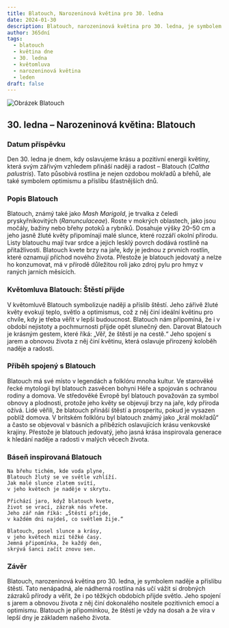 ```yaml
---
title: Blatouch, Narozeninová květina pro 30. ledna
date: 2024-01-30
description: Blatouch, narozeninová květina pro 30. ledna, je symbolem Štěstí přijde. Objevte její jedinečný význam, fascinující příběhy a poezii, která oslavuje její krásu.
author: 365dní
tags:
  - blatouch
  - květina dne
  - 30. ledna
  - květomluva
  - narozeninová květina
  - leden
draft: false
---
```


![Obrázek Blatouch](https://cdn.pixabay.com/photo/2018/04/17/15/09/caltha-palustris-3327710_640.jpg#center)

## 30. ledna – Narozeninová květina: Blatouch

### Datum příspěvku

Den 30. ledna je dnem, kdy oslavujeme krásu a pozitivní energii květiny, která svým zářivým vzhledem přináší naději a radost – Blatouch (_Caltha palustris_). Tato působivá rostlina je nejen ozdobou mokřadů a břehů, ale také symbolem optimismu a příslibu šťastnějších dnů.

### Popis Blatouch

Blatouch, známý také jako _Mash Marigold_, je trvalka z čeledi pryskyřníkovitých (_Ranunculaceae_). Roste v mokrých oblastech, jako jsou močály, bažiny nebo břehy potoků a rybníků. Dosahuje výšky 20–50 cm a jeho jasně žluté květy připomínají malé slunce, které rozzáří okolní přírodu. Listy blatouchu mají tvar srdce a jejich lesklý povrch dodává rostlině na přitažlivosti. Blatouch kvete brzy na jaře, kdy je jednou z prvních rostlin, které oznamují příchod nového života. Přestože je blatouch jedovatý a nelze ho konzumovat, má v přírodě důležitou roli jako zdroj pylu pro hmyz v raných jarních měsících.

### Květomluva Blatouch: Štěstí přijde

V květomluvě Blatouch symbolizuje naději a příslib štěstí. Jeho zářivě žluté květy evokují teplo, světlo a optimismus, což z něj činí ideální květinu pro chvíle, kdy je třeba věřit v lepší budoucnost. Blatouch nám připomíná, že i v období nejistoty a pochmurnosti přijde opět slunečný den. Darovat Blatouch je krásným gestem, které říká: „Věř, že štěstí je na cestě.“ Jeho spojení s jarem a obnovou života z něj činí květinu, která oslavuje přirozený koloběh naděje a radosti.

### Příběh spojený s Blatouch

Blatouch má své místo v legendách a folklóru mnoha kultur. Ve starověké řecké mytologii byl blatouch zasvěcen bohyni Héře a spojován s ochranou rodiny a domova. Ve středověké Evropě byl blatouch považován za symbol obnovy a plodnosti, protože jeho květy se objevují brzy na jaře, kdy příroda ožívá. Lidé věřili, že blatouch přináší štěstí a prosperitu, pokud je vysazen poblíž domova. V britském folklóru byl blatouch známý jako „král mokřadů“ a často se objevoval v básních a příbězích oslavujících krásu venkovské krajiny. Přestože je blatouch jedovatý, jeho jasná krása inspirovala generace k hledání naděje a radosti v malých věcech života.

### Báseň inspirovaná Blatouch

```
Na břehu tichém, kde voda plyne,  
Blatouch žlutý se ve světle vzhlíží.  
Jak malé slunce zlatem svítí,  
v jeho květech je naděje v skrytu.

Přichází jaro, když blatouch kvete,  
život se vrací, zázrak nás vřete.  
Jeho zář nám říká: „Štěstí přijde,  
v každém dni najdeš, co světlem žije.“

Blatouch, posel slunce a krásy,  
v jeho květech mizí těžké časy.  
Jemná připomínka, že každý den,  
skrývá šanci začít znovu sen.
```

### Závěr

Blatouch, narozeninová květina pro 30. ledna, je symbolem naděje a příslibu štěstí. Tato nenápadná, ale nádherná rostlina nás učí vážit si drobných zázraků přírody a věřit, že i po těžkých obdobích přijde světlo. Jeho spojení s jarem a obnovou života z něj činí dokonalého nositele pozitivních emocí a optimismu. Blatouch je připomínkou, že štěstí je vždy na dosah a že víra v lepší dny je základem našeho života.
